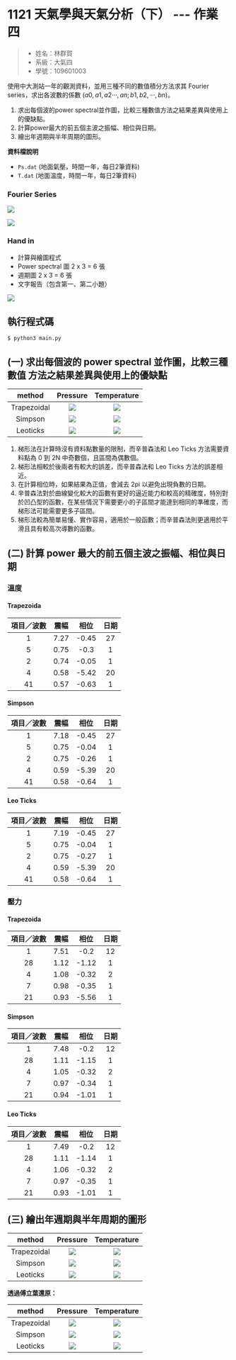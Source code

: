 # 1121 天氣學與天氣分析（下） --- 作業四

> - 姓名：林群賀
> - 系級：大氣四
> - 學號：109601003

使用中大測站一年的觀測資料，並用三種不同的數值積分方法求其 Fourier series，求出各波數的係數 $(a0, a1, a2‧‧‧, an; b1, b2,‧‧‧, bn)$。

1. 求出每個波的power spectral並作圖，比較三種數值方法之結果差異與使用上的優缺點。
2. 計算power最大的前五個主波之振幅、相位與日期。
3. 繪出年週期與半年周期的圖形。

**資料檔說明**

- `Ps.dat` (地面氣壓，時間一年，每日2筆資料)
- `T.dat` (地面溫度，時間一年，每日2筆資料)

### Fourier Series

![](./imgs/fourier_series_1.png)

![](./imgs/fourier_series_2.png)

### Hand in 
- 計算與繪圖程式
- Power spectral 圖 2 x 3 = 6 張
- 週期圖 2 x 3 = 6 張
- 文字報告（包含第一、第二小題）

![](./imgs/hand_in_content.png)


## 執行程式碼
```shell
$ python3 main.py
```

## (一) 求出每個波的 power spectral 並作圖，比較三種數值 方法之結果差異與使用上的優缺點

| method | Pressure | Temperature |
| :----: | :------: | :---------: |
| Trapezoidal | ![](./imgs/fourier_pressure/pressure_spectrum_trapezoidal.jpg) |   ![](./imgs/fourier_temperature/temperature_spectrum_trapezoidal.jpg)     |
| Simpson | ![](./imgs/fourier_pressure/pressure_spectrum_simpson.jpg) |   ![](./imgs/fourier_temperature/temperature_spectrum_trapezoidal.jpg)     |
| Leoticks | ![](./imgs/fourier_pressure/pressure_spectrum_leoticks.jpg) |   ![](./imgs/fourier_temperature/temperature_spectrum_trapezoidal.jpg)     |

1. 梯形法在計算時沒有資料點數量的限制，而辛普森法和 Leo Ticks 方法需要資料點為 0 到 2N 中奇數個，且區間為偶數個。
2. 梯形法相較於後兩者有較大的誤差，而辛普森法和 Leo Ticks 方法的誤差相近。
3. 在計算相位時，如果結果為正值，會減去 2pi 以避免出現負數的日期。
4. 辛普森法對於曲線變化較大的函數有更好的逼近能力和較高的精確度，特別對於凹凸型的函數，在某些情況下需要更小的子區間才能達到相同的準確度，而梯形法可能需要更多子區間。
5. 梯形法較為簡單易懂、實作容易，適用於一般函數；而辛普森法則更適用於平滑且具有較高次導數的函數。

## (二) 計算 power 最大的前五個主波之振幅、相位與日期

### 溫度

#### Trapezoida
| 項目／波數 | 震幅 | 相位 | 日期 |
| :--------: | :--: | :--: | :--: |
| 1 | 7.27 | -0.45 | 27 |
| 5 | 0.75 | -0.3 | 1 |
| 2 | 0.74 | -0.05 | 1 |
| 4 | 0.58 | -5.42 | 20 |
| 41 | 0.57 | -0.63 | 1 |

#### Simpson
| 項目／波數 | 震幅 | 相位 | 日期 |
| :--------: | :--: | :--: | :--: |
| 1 | 7.18 | -0.45 | 27 |
| 5 | 0.75 | -0.04 | 1 |
| 2 | 0.75 | -0.26 | 1 |
| 4 | 0.59 | -5.39 | 20 |
| 41 | 0.58 | -0.64 | 1 |

#### Leo Ticks
| 項目／波數 | 震幅 | 相位 | 日期 |
| :--------: | :--: | :--: | :--: |
| 1 | 7.19 | -0.45 | 27 |
| 5 | 0.75 | -0.04 | 1 |
| 2 | 0.75 | -0.27 | 1 |
| 4 | 0.59 | -5.39 | 20 |
| 41 | 0.58 | -0.64 | 1 |

### 壓力

#### Trapezoida
| 項目／波數 | 震幅 | 相位 | 日期 |
| :--------: | :--: | :--: | :--: |
| 1 | 7.51 | -0.2 | 12 |
| 28 | 1.12 | -1.12 | 1 |
| 4 | 1.08 | -0.32 | 2 |
| 7 | 0.98 | -0.35 | 1 |
| 21 | 0.93 | -5.56 | 1 |

#### Simpson
| 項目／波數 | 震幅 | 相位 | 日期 |
| :--------: | :--: | :--: | :--: |
| 1 | 7.48 | -0.2 | 12 |
| 28 | 1.11 | -1.15 | 1 |
| 4 | 1.05 | -0.32 | 2 |
| 7 | 0.97 | -0.34 | 1 |
| 21 | 0.94 | -1.01 | 1 |

#### Leo Ticks
| 項目／波數 | 震幅 | 相位 | 日期 |
| :--------: | :--: | :--: | :--: |
| 1 | 7.49 | -0.2 | 12 |
| 28 | 1.11 | -1.14 | 1 |
| 4 | 1.06 | -0.32 | 2 |
| 7 | 0.97 | -0.35 | 1 |
| 21 | 0.93 | -1.01 | 1 |

## (三) 繪出年週期與半年周期的圖形

| method | Pressure | Temperature |
| :----: | :------: | :---------: |
| Trapezoidal | ![](./imgs/fourier_pressure/pressure_period_trapezoidal.jpg) |   ![](./imgs/fourier_temperature/temperature_period_trapezoidal.jpg)     |
| Simpson | ![](./imgs/fourier_pressure/pressure_period_simpson.jpg) |   ![](./imgs/fourier_temperature/temperature_period_simpson.jpg)     |
| Leoticks | ![](./imgs/fourier_pressure/pressure_period_leoticks.jpg) |   ![](./imgs/fourier_temperature/temperature_period_leoticks.jpg)     |


**透過傅立葉還原：**

| method | Pressure | Temperature |
| :----: | :------: | :---------: |
| Trapezoidal | ![](./imgs/fourier_pressure/pressure_reconstruction_trapezoidal.jpg) |   ![](./imgs/fourier_temperature/temperature_reconstruction_trapezoidal.jpg)     |
| Simpson | ![](./imgs/fourier_pressure/pressure_reconstruction_simpson.jpg) |   ![](./imgs/fourier_temperature/temperature_reconstruction_simpson.jpg)     |
| Leoticks | ![](./imgs/fourier_pressure/pressure_reconstruction_leoticks.jpg) |   ![](./imgs/fourier_temperature/temperature_reconstruction_leoticks.jpg)     |